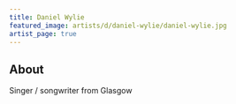 ```yaml
---
title: Daniel Wylie
featured_image: artists/d/daniel-wylie/daniel-wylie.jpg
artist_page: true
---
```

## About

Singer / songwriter from Glasgow

